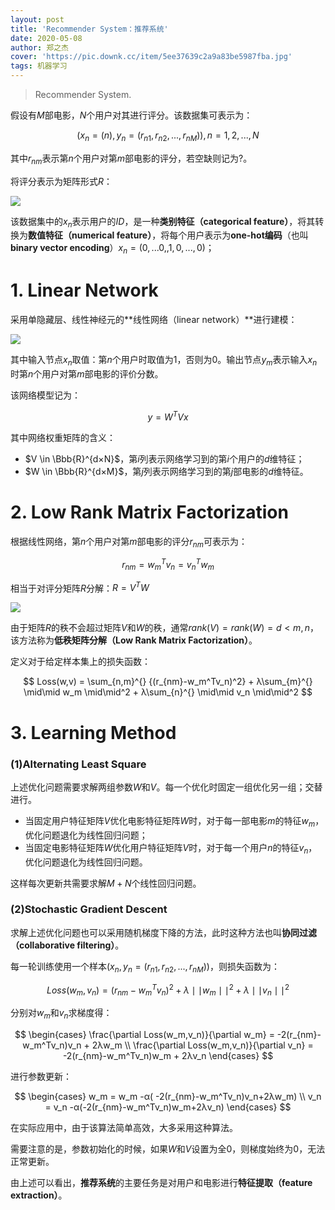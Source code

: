 ```yaml
---
layout: post
title: 'Recommender System：推荐系统'
date: 2020-05-08
author: 郑之杰
cover: 'https://pic.downk.cc/item/5ee37639c2a9a83be5987fba.jpg'
tags: 机器学习
---
```


> Recommender System.

假设有$M$部电影，$N$个用户对其进行评分。该数据集可表示为：

$$ {(x_n=(n),y_n=(r_{n1},r_{n2},...,r_{nM})),n=1,2,...,N} $$

其中$r_{nm}$表示第$n$个用户对第$m$部电影的评分，若空缺则记为$?$。

将评分表示为矩阵形式$R$：

![](https://pic.downk.cc/item/5ee045e9c2a9a83be5c07d16.jpg)

该数据集中的$x_n$表示用户的$ID$，是一种**类别特征（categorical feature）**，将其转换为**数值特征（numerical feature）**，将每个用户表示为**one-hot编码**（也叫**binary vector encoding**）$x_n=(0,...0,,1,0,...,0)$；


# 1. Linear Network
采用单隐藏层、线性神经元的**线性网络（linear network）**进行建模：

![](https://pic.downk.cc/item/5ee046b7c2a9a83be5c27d08.jpg)

其中输入节点$x_n$取值：第$n$个用户时取值为1，否则为0。输出节点$y_m$表示输入$x_n$时第$n$个用户对第$m$部电影的评价分数。

该网络模型记为：

$$ y = W^TVx $$

其中网络权重矩阵的含义：
- $V \in \Bbb{R}^{d×N}$，第$i$列表示网络学习到的第$i$个用户的$d$维特征；
- $W \in \Bbb{R}^{d×M}$，第$j$列表示网络学习到的第$j$部电影的$d$维特征。

# 2. Low Rank Matrix Factorization
根据线性网络，第$n$个用户对第$m$部电影的评分$r_{nm}$可表示为：

$$ r_{nm} = w_m^Tv_n = v_n^Tw_m $$

相当于对评分矩阵$R$分解：$R=V^TW$

![](https://pic.downk.cc/item/5ee0468ac2a9a83be5c204fe.jpg)

由于矩阵$R$的秩不会超过矩阵$V$和$W$的秩，通常$rank(V)=rank(W)=d<m,n$，该方法称为**低秩矩阵分解（Low Rank Matrix Factorization）**。

定义对于给定样本集上的损失函数：

$$ Loss(w,v) = \sum_{n,m}^{} {(r_{nm}-w_m^Tv_n)^2} + λ\sum_{m}^{}  \mid\mid w_m \mid\mid^2 + λ\sum_{n}^{}  \mid\mid v_n \mid\mid^2 $$

# 3. Learning Method

### (1)Alternating Least Square
上述优化问题需要求解两组参数$W$和$V$。每一个优化时固定一组优化另一组；交替进行。

- 当固定用户特征矩阵$V$优化电影特征矩阵$W$时，对于每一部电影$m$的特征$w_m$，优化问题退化为线性回归问题；
- 当固定电影特征矩阵$W$优化用户特征矩阵$V$时，对于每一个用户$n$的特征$v_n$，优化问题退化为线性回归问题。

这样每次更新共需要求解$M+N$个线性回归问题。

### (2)Stochastic Gradient Descent
求解上述优化问题也可以采用随机梯度下降的方法，此时这种方法也叫**协同过滤（collaborative filtering）**。

每一轮训练使用一个样本$(x_n,y_n=(r_{n1},r_{n2},...,r_{nM}))$，则损失函数为：

$$ Loss(w_m,v_n) = (r_{nm}-w_m^Tv_n)^2 + λ\mid\mid w_m \mid\mid^2 + λ\mid\mid v_n \mid\mid^2 $$

分别对$w_m$和$v_n$求梯度得：

$$ \begin{cases} \frac{\partial Loss(w_m,v_n)}{\partial w_m} = -2(r_{nm}-w_m^Tv_n)v_n + 2λw_m \\ \frac{\partial Loss(w_m,v_n)}{\partial v_n} = -2(r_{nm}-w_m^Tv_n)w_m + 2λv_n \end{cases} $$

进行参数更新：

$$ \begin{cases} w_m = w_m -α( -2(r_{nm}-w_m^Tv_n)v_n+2λw_m) \\ v_n = v_n -α(-2(r_{nm}-w_m^Tv_n)w_m+2λv_n) \end{cases} $$

在实际应用中，由于该算法简单高效，大多采用这种算法。

需要注意的是，参数初始化的时候，如果$W$和$V$设置为全0，则梯度始终为0，无法正常更新。

由上述可以看出，**推荐系统**的主要任务是对用户和电影进行**特征提取（feature extraction）**。
